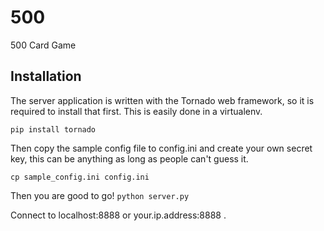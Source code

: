 # 500
500 Card Game

## Installation

The server application is written with the Tornado web framework, so it is required to install that first. This is easily done in a virtualenv.

```pip install tornado```

Then copy the sample config file to config.ini and create your own secret key, this can be anything as long as people can't guess it.

```cp sample_config.ini config.ini```

Then you are good to go!
```python server.py```

Connect to localhost:8888 or your.ip.address:8888 .
